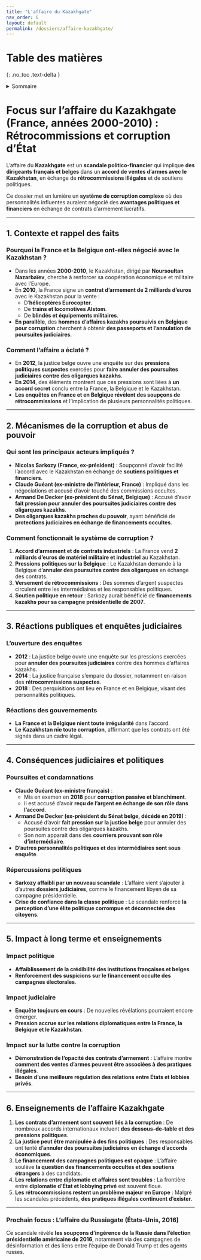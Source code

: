 ```yaml
---
title: "L'affaire du Kazakhgate"
nav_order: 6
layout: default
permalink: /dossiers/affaire-kazakhgate/
---
```


# Table des matières
{: .no_toc .text-delta }

<details markdown="block">
  <summary>Sommaire</summary>
  {: .text-delta }

1. Sommaire
{:toc}
</details>
 
 # **Focus sur l’affaire du Kazakhgate (France, années 2000-2010) : Rétrocommissions et corruption d’État**

L’affaire du **Kazakhgate** est un **scandale politico-financier** qui implique **des dirigeants français et belges** dans un **accord de ventes d’armes avec le Kazakhstan**, en échange de **rétrocommissions illégales** et de soutiens politiques.

Ce dossier met en lumière un **système de corruption complexe** où des personnalités influentes auraient négocié des **avantages politiques et financiers** en échange de contrats d’armement lucratifs.

---

## **1. Contexte et rappel des faits**

### **Pourquoi la France et la Belgique ont-elles négocié avec le Kazakhstan ?**

- Dans les années **2000-2010**, le Kazakhstan, dirigé par **Noursoultan Nazarbaïev**, cherche à renforcer sa coopération économique et militaire avec l’Europe.
- En **2010**, la France signe un **contrat d’armement de 2 milliards d’euros** avec le Kazakhstan pour la vente :
    - D’**hélicoptères Eurocopter**.
    - De **trains et locomotives Alstom**.
    - De **blindés et équipements militaires**.
- **En parallèle**, des **hommes d’affaires kazakhs poursuivis en Belgique pour corruption** cherchent à obtenir **des passeports et l’annulation de poursuites judiciaires**.

### **Comment l’affaire a éclaté ?**

- En **2012**, la justice belge ouvre une enquête sur des **pressions politiques suspectes** exercées pour **faire annuler des poursuites judiciaires contre des oligarques kazakhs**.
- **En 2014**, des éléments montrent que ces pressions sont liées à **un accord secret** conclu entre la France, la Belgique et le Kazakhstan.
- **Les enquêtes en France et en Belgique révèlent des soupçons de rétrocommissions** et l’implication de plusieurs personnalités politiques.

---

## **2. Mécanismes de la corruption et abus de pouvoir**

### **Qui sont les principaux acteurs impliqués ?**

- **Nicolas Sarkozy (France, ex-président)** : Soupçonné d’avoir facilité l’accord avec le Kazakhstan en échange de **soutiens politiques et financiers**.
- **Claude Guéant (ex-ministre de l’Intérieur, France)** : Impliqué dans les négociations et accusé d’avoir touché des commissions occultes.
- **Armand De Decker (ex-président du Sénat, Belgique)** : Accusé d’avoir **fait pression pour annuler des poursuites judiciaires contre des oligarques kazakhs**.
- **Des oligarques kazakhs proches du pouvoir**, ayant bénéficié de **protections judiciaires en échange de financements occultes**.

### **Comment fonctionnait le système de corruption ?**

1. **Accord d’armement et de contrats industriels** : La France vend **2 milliards d’euros de matériel militaire et industriel** au Kazakhstan.
2. **Pressions politiques sur la Belgique** : Le Kazakhstan demande à la Belgique d’**annuler des poursuites contre des oligarques** en échange des contrats.
3. **Versement de rétrocommissions** : Des sommes d’argent suspectes circulent entre les intermédiaires et les responsables politiques.
4. **Soutien politique en retour** : Sarkozy aurait bénéficié de **financements kazakhs pour sa campagne présidentielle de 2007**.

---

## **3. Réactions publiques et enquêtes judiciaires**

### **L’ouverture des enquêtes**

- **2012** : La justice belge ouvre une enquête sur les pressions exercées pour **annuler des poursuites judiciaires** contre des hommes d’affaires kazakhs.
- **2014** : La justice française s’empare du dossier, notamment en raison des **rétrocommissions suspectes**.
- **2018** : Des perquisitions ont lieu en France et en Belgique, visant des personnalités politiques.

### **Réactions des gouvernements**

- **La France et la Belgique nient toute irrégularité** dans l’accord.
- **Le Kazakhstan nie toute corruption**, affirmant que les contrats ont été signés dans un cadre légal.

---

## **4. Conséquences judiciaires et politiques**

### **Poursuites et condamnations**

- **Claude Guéant (ex-ministre français)** :
    - Mis en examen en **2018** pour **corruption passive et blanchiment**.
    - Il est accusé d’avoir **reçu de l’argent en échange de son rôle dans l’accord**.
- **Armand De Decker (ex-président du Sénat belge, décédé en 2019)** :
    - Accusé d’avoir **fait pression sur la justice belge** pour annuler des poursuites contre des oligarques kazakhs.
    - Son nom apparaît dans des **courriers prouvant son rôle d’intermédiaire**.
- **D’autres personnalités politiques et des intermédiaires sont sous enquête**.

### **Répercussions politiques**

- **Sarkozy affaibli par un nouveau scandale** : L’affaire vient s’ajouter à d’autres **dossiers judiciaires**, comme le financement libyen de sa campagne présidentielle.
- **Crise de confiance dans la classe politique** : Le scandale renforce **la perception d’une élite politique corrompue et déconnectée des citoyens**.

---

## **5. Impact à long terme et enseignements**

### **Impact politique**

- **Affaiblissement de la crédibilité des institutions françaises et belges**.
- **Renforcement des suspicions sur le financement occulte des campagnes électorales**.

### **Impact judiciaire**

- **Enquête toujours en cours** : De nouvelles révélations pourraient encore émerger.
- **Pression accrue sur les relations diplomatiques entre la France, la Belgique et le Kazakhstan**.

### **Impact sur la lutte contre la corruption**

- **Démonstration de l’opacité des contrats d’armement** : L’affaire montre **comment des ventes d’armes peuvent être associées à des pratiques illégales**.
- **Besoin d’une meilleure régulation des relations entre États et lobbies privés**.

---

## **6. Enseignements de l’affaire Kazakhgate**

1. **Les contrats d’armement sont souvent liés à la corruption** : De nombreux accords internationaux incluent **des dessous-de-table et des pressions politiques**.
2. **La justice peut être manipulée à des fins politiques** : Des responsables ont tenté **d’annuler des poursuites judiciaires en échange d’accords économiques**.
3. **Le financement des campagnes politiques est opaque** : L’affaire soulève **la question des financements occultes et des soutiens étrangers** à des candidats.
4. **Les relations entre diplomatie et affaires sont troubles** : La frontière entre **diplomatie d’État et lobbying privé** est souvent floue.
5. **Les rétrocommissions restent un problème majeur en Europe** : Malgré les scandales précédents, **des pratiques illégales continuent d’exister**.

---

### **Prochain focus : L’affaire du Russiagate (États-Unis, 2016)**

Ce scandale révèle **les soupçons d’ingérence de la Russie dans l’élection présidentielle américaine de 2016**, notamment via des campagnes de désinformation et des liens entre l’équipe de Donald Trump et des agents russes.
